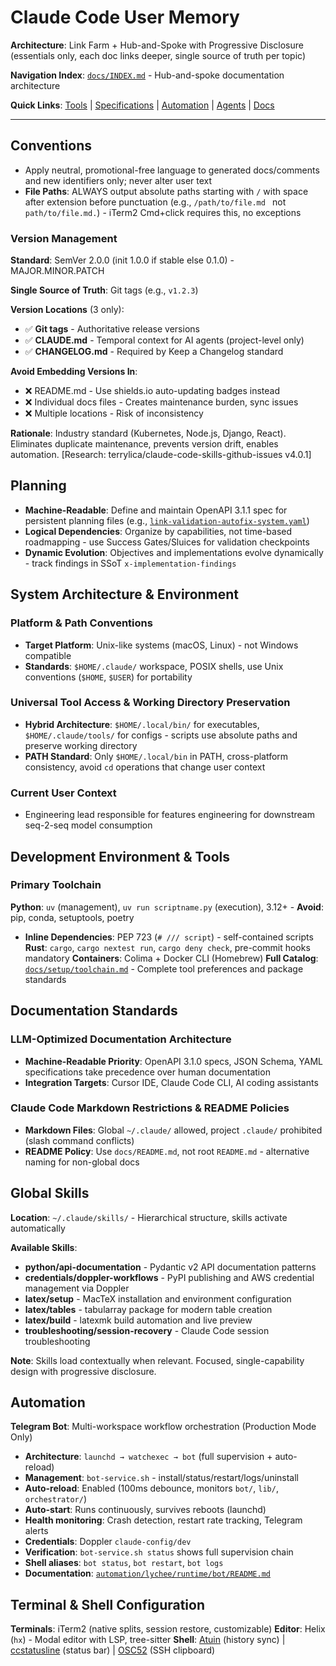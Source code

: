 # Claude Code User Memory

**Architecture**: Link Farm + Hub-and-Spoke with Progressive Disclosure (essentials only, each doc links deeper, single source of truth per topic)

**Navigation Index**: [`docs/INDEX.md`](docs/INDEX.md) - Hub-and-spoke documentation architecture

**Quick Links**: [Tools](tools/) | [Specifications](specifications/) | [Automation](automation/) | [Agents](docs/agents/AGENTS.md) | [Docs](docs/)

---

## Conventions

- Apply neutral, promotional-free language to generated docs/comments and new identifiers only; never alter user text
- **File Paths**: ALWAYS output absolute paths starting with `/` with space after extension before punctuation (e.g., `/path/to/file.md ` not `path/to/file.md.`) - iTerm2 Cmd+click requires this, no exceptions

### Version Management

**Standard**: SemVer 2.0.0 (init 1.0.0 if stable else 0.1.0) - MAJOR.MINOR.PATCH

**Single Source of Truth**: Git tags (e.g., `v1.2.3`)

**Version Locations** (3 only):

- ✅ **Git tags** - Authoritative release versions
- ✅ **CLAUDE.md** - Temporal context for AI agents (project-level only)
- ✅ **CHANGELOG.md** - Required by Keep a Changelog standard

**Avoid Embedding Versions In**:

- ❌ README.md - Use shields.io auto-updating badges instead
- ❌ Individual docs files - Creates maintenance burden, sync issues
- ❌ Multiple locations - Risk of inconsistency

**Rationale**: Industry standard (Kubernetes, Node.js, Django, React). Eliminates duplicate maintenance, prevents version drift, enables automation. [Research: terrylica/claude-code-skills-github-issues v4.0.1]

## Planning

- **Machine-Readable**: Define and maintain OpenAPI 3.1.1 spec for persistent planning files (e.g., [`link-validation-autofix-system.yaml`](/Users/terryli/.claude/specifications/link-validation-autofix-system.yaml))
- **Logical Dependencies**: Organize by capabilities, not time-based roadmapping - use Success Gates/Sluices for validation checkpoints
- **Dynamic Evolution**: Objectives and implementations evolve dynamically - track findings in SSoT `x-implementation-findings`

## System Architecture & Environment

### Platform & Path Conventions

- **Target Platform**: Unix-like systems (macOS, Linux) - not Windows compatible
- **Standards**: `$HOME/.claude/` workspace, POSIX shells, use Unix conventions (`$HOME`, `$USER`) for portability

### Universal Tool Access & Working Directory Preservation

- **Hybrid Architecture**: `$HOME/.local/bin/` for executables, `$HOME/.claude/tools/` for configs - scripts use absolute paths and preserve working directory
- **PATH Standard**: Only `$HOME/.local/bin` in PATH, cross-platform consistency, avoid `cd` operations that change user context

### Current User Context

- Engineering lead responsible for features engineering for downstream seq-2-seq model consumption

## Development Environment & Tools

### Primary Toolchain

**Python**: `uv` (management), `uv run scriptname.py` (execution), 3.12+ - **Avoid**: pip, conda, setuptools, poetry

- **Inline Dependencies**: PEP 723 (`# /// script`) - self-contained scripts
  **Rust**: `cargo`, `cargo nextest run`, `cargo deny check`, pre-commit hooks mandatory
  **Containers**: Colima + Docker CLI (Homebrew)
  **Full Catalog**: [`docs/setup/toolchain.md`](docs/setup/toolchain.md) - Complete tool preferences and package standards

## Documentation Standards

### LLM-Optimized Documentation Architecture

- **Machine-Readable Priority**: OpenAPI 3.1.0 specs, JSON Schema, YAML specifications take precedence over human documentation
- **Integration Targets**: Cursor IDE, Claude Code CLI, AI coding assistants

### Claude Code Markdown Restrictions & README Policies

- **Markdown Files**: Global `~/.claude/` allowed, project `.claude/` prohibited (slash command conflicts)
- **README Policy**: Use `docs/README.md`, not root `README.md` - alternative naming for non-global docs

## Global Skills

**Location**: `~/.claude/skills/` - Hierarchical structure, skills activate automatically

**Available Skills**:

- **python/api-documentation** - Pydantic v2 API documentation patterns
- **credentials/doppler-workflows** - PyPI publishing and AWS credential management via Doppler
- **latex/setup** - MacTeX installation and environment configuration
- **latex/tables** - tabularray package for modern table creation
- **latex/build** - latexmk build automation and live preview
- **troubleshooting/session-recovery** - Claude Code session troubleshooting

**Note**: Skills load contextually when relevant. Focused, single-capability design with progressive disclosure.

## Automation

**Telegram Bot**: Multi-workspace workflow orchestration (Production Mode Only)

- **Architecture**: `launchd → watchexec → bot` (full supervision + auto-reload)
- **Management**: `bot-service.sh` - install/status/restart/logs/uninstall
- **Auto-reload**: Enabled (100ms debounce, monitors `bot/`, `lib/`, `orchestrator/`)
- **Auto-start**: Runs continuously, survives reboots (launchd)
- **Health monitoring**: Crash detection, restart rate tracking, Telegram alerts
- **Credentials**: Doppler `claude-config/dev`
- **Verification**: `bot-service.sh status` shows full supervision chain
- **Shell aliases**: `bot status`, `bot restart`, `bot logs`
- **Documentation**: [`automation/lychee/runtime/bot/README.md`](/Users/terryli/.claude/automation/lychee/runtime/bot/README.md)

## Terminal & Shell Configuration

**Terminals**: iTerm2 (native splits, session restore, customizable)
**Editor**: Helix (`hx`) - Modal editor with LSP, tree-sitter
**Shell**: [Atuin](specifications/atuin-shell-history.yaml) (history sync) | [ccstatusline](https://github.com/sirmalloc/ccstatusline) (status bar) | [OSC52](docs/setup/ssh-clipboard-osc52.md) (SSH clipboard)
